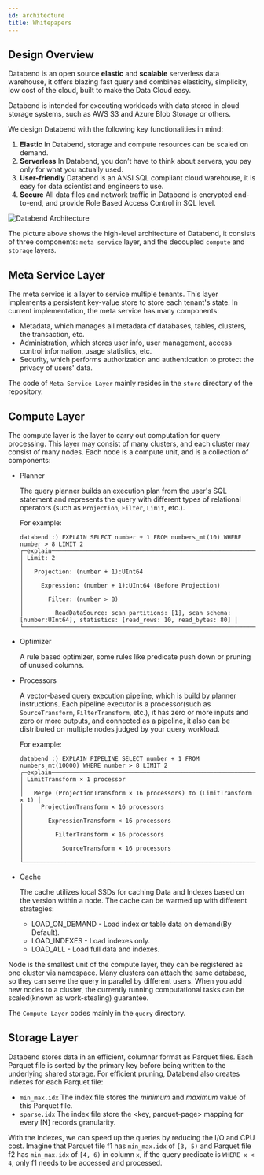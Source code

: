 ```yaml
---
id: architecture
title: Whitepapers
---
```


## Design Overview

Databend is an open source **elastic** and **scalable** serverless data warehouse, it offers blazing fast query and combines elasticity, simplicity, low cost of the cloud, built to make the Data Cloud easy.

Databend is intended for executing workloads with data stored in cloud storage systems, such as AWS S3 and Azure Blob Storage or others.

We design Databend with the following key functionalities in mind:
1. **Elastic**  In Databend, storage and compute resources can be scaled on demand.
2. **Serverless**  In Databend, you don’t have to think about servers, you pay only for what you actually used.
3. **User-friendly** Databend is an ANSI SQL compliant cloud warehouse, it is easy for data scientist and engineers to use.
4. **Secure** All data files and network traffic in Databend is encrypted end-to-end, and provide Role Based Access Control in SQL level.


![Databend Architecture](https://datafuse-1253727613.cos.ap-hongkong.myqcloud.com/arch/datafuse-arch-20210817.svg)

The picture above shows the high-level architecture of Databend, it consists of three components: `meta service` layer, and the  decoupled `compute` and `storage` layers.

## Meta Service Layer

The meta service is a layer to service multiple tenants. This layer implements a persistent key-value store to store each tenant's state.
In current implementation, the meta service has many components:

* Metadata, which manages all metadata of databases, tables, clusters, the transaction, etc.
* Administration, which stores user info, user management, access control information, usage statistics, etc.
* Security, which performs authorization and authentication to protect the privacy of users' data.

The code of `Meta Service Layer` mainly resides in the `store` directory of the repository.

## Compute Layer

The compute layer is the layer to carry out computation for query processing. This layer may consist of many clusters,
and each cluster may consist of many nodes. Each node is a compute unit, and is a collection of components:

* Planner

  The query planner builds an execution plan from the user's SQL statement and represents the query with different types of relational operators (such as `Projection`, `Filter`, `Limit`, etc.).
  
  For example:
  ```
  databend :) EXPLAIN SELECT number + 1 FROM numbers_mt(10) WHERE number > 8 LIMIT 2
  ┌─explain─────────────────────────────────────────────────────────────────────────────────────────────────────────────────┐
  │ Limit: 2                                                                                                                │
  │   Projection: (number + 1):UInt64                                                                                       │
  │     Expression: (number + 1):UInt64 (Before Projection)                                                                 │
  │       Filter: (number > 8)                                                                                              │
  │         ReadDataSource: scan partitions: [1], scan schema: [number:UInt64], statistics: [read_rows: 10, read_bytes: 80] │
  └─────────────────────────────────────────────────────────────────────────────────────────────────────────────────────────┘
  ```

* Optimizer

  A rule based optimizer, some rules like predicate push down or pruning of unused columns.

* Processors

  A vector-based query execution pipeline, which is build by planner instructions.
  Each pipeline executor is a processor(such as `SourceTransform`, `FilterTransform`, etc.), it has zero or more inputs and zero or more outputs, and connected as a pipeline, it also can be distributed on multiple nodes judged by your query workload.
  
  For example:
  ```
  databend :) EXPLAIN PIPELINE SELECT number + 1 FROM numbers_mt(10000) WHERE number > 8 LIMIT 2
  ┌─explain───────────────────────────────────────────────────────────────┐
  │ LimitTransform × 1 processor                                          │
  │   Merge (ProjectionTransform × 16 processors) to (LimitTransform × 1) │
  │     ProjectionTransform × 16 processors                               │
  │       ExpressionTransform × 16 processors                             │
  │         FilterTransform × 16 processors                               │
  │           SourceTransform × 16 processors                             │
  └───────────────────────────────────────────────────────────────────────┘
  ```

* Cache

  The cache utilizes local SSDs for caching Data and Indexes based on the version within a node. The cache can be warmed up with different strategies:
  
  * LOAD_ON_DEMAND - Load index or table data on demand(By Default).
  * LOAD_INDEXES - Load indexes only.
  * LOAD_ALL - Load full data and indexes.

Node is the smallest unit of the compute layer, they can be registered as one cluster via namespace.
Many clusters can attach the same database, so they can serve the query in parallel by different users.
When you add new nodes to a cluster, the currently running computational tasks can be scaled(known as work-stealing) guarantee.

The `Compute Layer` codes mainly in the `query` directory.

## Storage Layer

Databend stores data in an efficient, columnar format as Parquet files.
Each Parquet file is sorted by the primary key before being written to the underlying shared storage.
For efficient pruning, Databend also creates indexes for each Parquet file:

* `min_max.idx` The index file stores the *minimum* and *maximum* value of this Parquet file.
* `sparse.idx` The index file store the <key, parquet-page> mapping for every [N] records granularity.

With the indexes, we can speed up the queries by reducing the I/O and CPU cost.
Imagine that Parquet file f1 has `min_max.idx` of `[3, 5)` and Parquet file f2 has `min_max.idx` of `[4, 6)` in column `x`, if the query predicate is `WHERE x < 4`, only f1 needs to be accessed and processed.
